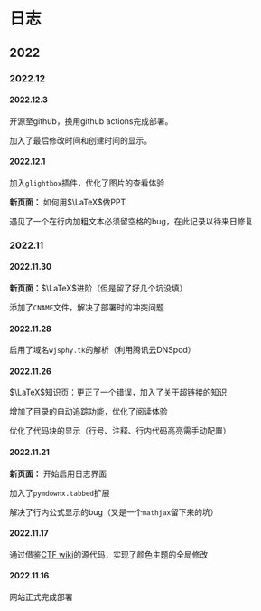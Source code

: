 # 日志

## 2022

### 2022.12

#### 2022.12.3

开源至github，换用github actions完成部署。

加入了最后修改时间和创建时间的显示。

#### 2022.12.1

加入`glightbox`插件，优化了图片的查看体验

**新页面：** 如何用$\LaTeX$做PPT

遇见了一个在行内加粗文本必须留空格的bug，在此记录以待来日修复

### 2022.11

#### 2022.11.30

**新页面：**$\LaTeX$进阶（但是留了好几个坑没填）

添加了`CNAME`文件，解决了部署时的冲突问题

#### 2022.11.28

启用了域名`wjsphy.tk`的解析（利用腾讯云DNSpod）

#### 2022.11.26

$\LaTeX$知识页：更正了一个错误，加入了关于超链接的知识

增加了目录的自动追踪功能，优化了阅读体验

优化了代码块的显示（行号、注释、行内代码高亮需手动配置）

#### 2022.11.21

**新页面：** 开始启用日志界面

加入了`pymdownx.tabbed`扩展

解决了行内公式显示的bug（又是一个`mathjax`留下来的坑）

#### 2022.11.17

通过借鉴[CTF wiki](https://ctf-wiki.org)的源代码，实现了颜色主题的全局修改

#### 2022.11.16

网站正式完成部署

